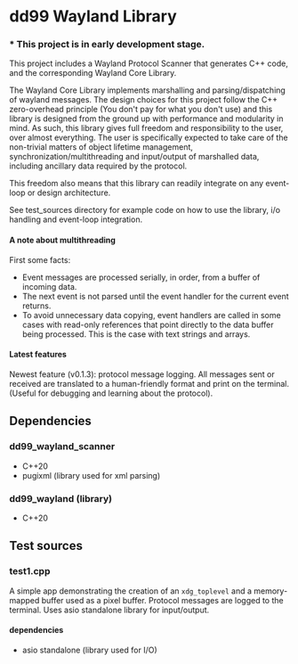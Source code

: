 # dd99 Wayland Library

### * This project is in early development stage.

This project includes a Wayland Protocol Scanner that generates C++ code, and the corresponding Wayland Core Library.

The Wayland Core Library implements marshalling and parsing/dispatching of wayland messages.
The design choices for this project follow the C++ zero-overhead principle (You don't pay for what you don't use) and this library is designed from the ground up with performance and modularity in mind.
As such, this library gives full freedom and responsibility to the user, over almost everything.
The user is specifically expected to take care of the non-trivial matters of object lifetime management, synchronization/multithreading and input/output of marshalled data, including ancillary data required by the protocol.

This freedom also means that this library can readily integrate on any event-loop or design architecture.

See test_sources directory for example code on how to use the library, i/o handling and event-loop integration.

#### A note about multithreading
First some facts:
- Event messages are processed serially, in order, from a buffer of incoming data.
- The next event is not parsed until the event handler for the current event returns.
- To avoid unnecessary data copying, event handlers are called in some cases with read-only references that point directly to the data buffer being processed. This is the case with text strings and arrays.

#### Latest features

Newest feature (v0.1.3): protocol message logging.
All messages sent or received are translated to a human-friendly format and print on the terminal. (Useful for debugging and learning about the protocol).



## Dependencies

### dd99_wayland_scanner
- C++20
- pugixml (library used for xml parsing)

### dd99_wayland (library)
- C++20



## Test sources

### test1.cpp
A simple app demonstrating the creation of an `xdg_toplevel` and a memory-mapped buffer used as a pixel buffer. Protocol messages are logged to the terminal. 
Uses asio standalone library for input/output.
#### dependencies
- asio standalone (library used for I/O)


